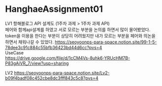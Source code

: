 # HanghaeAssignment01<br>
LV1 항해블로그 API 설계도 (1주차 과제 > 1주차 과제 API)<br> 페어와 함께api설계를 하였고
서로 모르는 부분을 논의를 하면서 많이 물어봤었다. token을 이용을 한다는 부분이 상당히 어려웠지만 
내가 모르는 부분을 페어와 의논을 하면서 채워나갈 수 있었다.
https://seoyoonps-para-space.notion.site/99-1-5-78dee3c91c884c55bfb36423bd44d6cc?pvs=4<br>
UseCase<br>
https://drive.google.com/file/d/1cCM4Vs-8uhk6-YRUcHM7B-P83gAiVR_7/view?usp=sharing

LV2
https://seoyoonps-para-space.notion.site/Lv2-b09f4badf08c452cbe8dc3fff843c5c8?pvs=4
